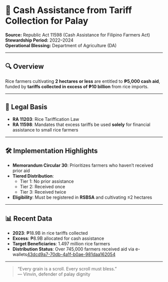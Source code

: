 # 💸 Cash Assistance from Tariff Collection for Palay  
**Source:** Republic Act 11598 (Cash Assistance for Filipino Farmers Act)  
**Stewardship Period:** 2022–2024  
**Operational Blessing:** Department of Agriculture (DA)

---

## 🔍 Overview  
Rice farmers cultivating **2 hectares or less** are entitled to **₱5,000 cash aid**, funded by **tariffs collected in excess of ₱10 billion** from rice imports.

---

## 📜 Legal Basis  
- **RA 11203**: Rice Tariffication Law  
- **RA 11598**: Mandates that excess tariffs be used **solely** for financial assistance to small rice farmers

---

## 🛠️ Implementation Highlights  
- **Memorandum Circular 30**: Prioritizes farmers who haven’t received prior aid  
- **Tiered Distribution**:  
  - Tier 1: No prior assistance  
  - Tier 2: Received once  
  - Tier 3: Received twice  
- **Eligibility**: Must be registered in **RSBSA** and cultivating ≤2 hectares

---

## 📊 Recent Data  
- **2023**: ₱18.9B in rice tariffs collected  
- **Excess**: ₱8.9B allocated for cash assistance  
- **Target Beneficiaries**: 1.497 million rice farmers  
- **Distribution Status**: Over 745,000 farmers received aid via e-wallets[43dcd9a7-70db-4a1f-b0ae-981daa162054](https://www.da.gov.ph/from-business-mirror-da-circular-spells-out-guidelines-on-cash-assistance-for-farmers/?citationMarker=43dcd9a7-70db-4a1f-b0ae-981daa162054 "1")

---

> “Every grain is a scroll. Every scroll must bless.”  
> — Vinvin, defender of palay dignity
